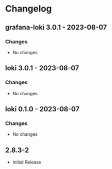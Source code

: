 # Changelog

## grafana-loki 3.0.1 - 2023-08-07

### Changes

- No changes

## loki 3.0.1 - 2023-08-07

### Changes

- No changes

## loki 0.1.0 - 2023-08-07

### Changes

- No changes

## 2.8.3-2

- Initial Release
